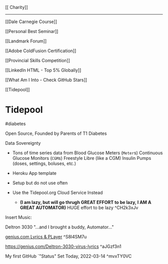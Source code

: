 [[ Charity]]


---

[[Dale Carnegie Course]]

[[Personal Best Seminar]]


[[Landmark Forum]]

[[Adobe ColdFusion Certification]]

[[Provincial Skills Competition]]

[[LinkedIn HTML - Top 5% Globally]]

[[What Am I Into - Check GitHub Stars]]

[[Tidepool]]

# Tidepool

#diabetes

Open Source, Founded by Parents of T1 Diabetes

Data Sovereignty
- Tons of time series data from
Blood Glucose Meters (`Meter`s)
Continuous Glucose Monitors (`CGM`s)
Freestyle Libre (like a CGM)
Insulin Pumps (doses, settings, boluses, etc.)


- Heroku App template
- Setup but do not use often
- Use the Tidepool.org Cloud Service Instead
  - __(I am lazy, but will go thrugh GREAT EFFORT to be lazy, I AM A GREAT AUTOMATOR)__
HUGE effort to be lazy ^CH2k3xJv

Insert Music:

Deltron 3030
"...and I brought a buddy, Automator..."

[genius.com Lyrics & PLayer](https://genius.com/1979256) ^S8l4SM7u

https://genius.com/Deltron-3030-virus-lyrics ^aJGzf3n1

My first GitHub `"Status"
Set Today, 2022-03-14 ^mvxTY0VC